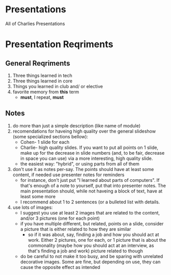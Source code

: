# Presentations
All of Charlies Presentations

# Presentation Reqriments
## General Reqriments
1. Three things learned in tech
2. Three things learned in core
3. Things you learned in club and/ or elective
4. favorite memory from **this** term
	- **must**, I repeat, **must**
## Notes
1. do more than just a simple description (like name of module)
2. recomendations for haveing high quality over the general slideshow (some specialized sections bellow):
	- Cohen- 1 slide for each
	- Charlie- high quality slides. If you want to put all points on 1 slide, make up for the decrease in slide numbers (and, to be fair, decrease in space you can use) via a more interesting, high quality slide.
	- the easiest way: "hybrid", or using parts from all of them
3. don't use it as notes per-say. The points should have at least some content, if needed use presenter notes for reminders
	- for instance, don't just put "I learned about parts of computers". If that's enough of a note to yourself, put that into presenter notes. The main presentation should, while not haveing a block of text, have at least some more
	- I recommend about 1 to 2 sentences (or a bulleted list with details.
4. use lots of images:
	- I suggest you use at least 2 images that are related to the content, and/or 3 pictures (one for each point)
	- if you have multiple different, but related, points on a slide, consider a picture that is either related to how they are similar
		- so if it was about, say, finding a job and how you should act at work. Either 2 pictures, one for each, or 1 picture that is about the commonality (maybe how you should act at an interview, as that's finding a job and work) picture related to though
	- do be careful to not make it too busy, and be sparing with unrelated decorative images. Some are fine, but depending on use, they can cause the opposite effect as intended
